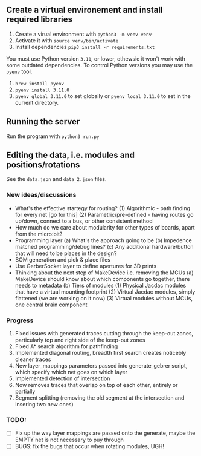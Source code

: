 ## Create a virtual environement and install required libraries

1. Create a virual environment with `python3 -m venv venv`
2. Activate it with `source venv/bin/activate`
3. Install dependencies `pip3 install -r requirements.txt`

You must use Python version `3.11`, or lower, othewsie it won't work with some outdated dependencies. To control Python versions you may use the `pyenv` tool. 

1. `brew install pyenv`
2. `pyenv install 3.11.0`
3. `pyenv global 3.11.0` to set globally or `pyenv local 3.11.0` to set in the current directory.

## Running the server

Run the program with `python3 run.py`

## Editing the data, i.e. modules and positions/rotations

See the `data.json` and `data_2.json` files.

### New ideas/discussions

- What's the effective startegy for routing?
  (1) Algorithmic - path finding for every net [go for this]
  (2) Parametric/pre-defined - having routes go up/down, connect to a bus, or other consistent method
- How much do we care about modularity for other types of boards, apart from the micro:bit?
- Programming layer
  (a) What's the approach going to be
  (b) Impedence matched programming/debug lines?
  (c) Any additional hardware/button that will need to be places in the design?
- BOM generation and pick & place files
- Use GerberSocket layer to define apertures for 3D prints
- Thinking about the next step of MakeDevice i.e. removing the MCUs
  (a) MakeDevice should know about which components go together, there needs to metadata
  (b) Tiers of modules
  (1) Physical Jacdac modules that have a virtual mounting footprint
  (2) Virtual Jacdac modules, simply flattened (we are working on it now)
  (3) Virtual modules without MCUs, one central brain component

### Progress

  1. Fixed issues with generated traces cutting through the keep-out zones, particularly top and right side of the keep-out zones
  2. Fixed A\* search algorithm for pathfinding
  3. Implemented diagonal routing, breadth first search creates noticebly cleaner traces
  4. New layer_mappings parameters passed into generate_gebrer script, which specify which net goes on which layer
  5. Implemented detection of intersection
  6. Now removes traces that overlap on top of each other, entirely or partially
  7. Segment splitting (removing the old segment at the intersection and insering two new ones)

### TODO:

- [ ] Fix up the way layer mappings are passed onto the generate, maybe the EMPTY net is not necessary to puy through
- [ ] BUGS: fix the bugs that occur when rotating modules, UGH!
